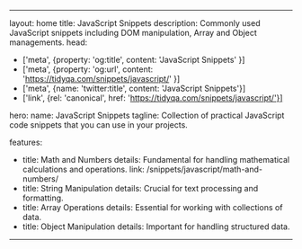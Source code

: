 
---
layout: home
title: JavaScript Snippets
description: Commonly used JavaScript snippets including DOM manipulation, Array and Object managements.
head:
  - ['meta', {property: 'og:title', content:  'JavaScript Snippets' }]
  - ['meta', {property: 'og:url', content:  'https://tidyqa.com/snippets/javascript/' }] 
  - ['meta', {name: 'twitter:title', content: 'JavaScript Snippets'}]
  - ['link', {rel: 'canonical', href: 'https://tidyqa.com/snippets/javascript/'}]

hero:
  name: JavaScript Snippets
  tagline: Collection of practical JavaScript code snippets that you can use in your projects.

features:
  - title: Math and Numbers
    details: Fundamental for handling mathematical calculations and operations.
    link: /snippets/javascript/math-and-numbers/
  - title: String Manipulation
    details: Crucial for text processing and formatting.
  - title: Array Operations
    details: Essential for working with collections of data.
  - title: Object Manipulation
    details: Important for handling structured data.
---
